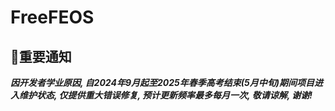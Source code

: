 # FreeFEOS

## 📢重要通知

***因开发者学业原因, 自2024年9月起至2025年春季高考结束(5月中旬)期间项目进入维护状态, 仅提供重大错误修复, 预计更新频率最多每月一次, 敬请谅解, 谢谢!***
